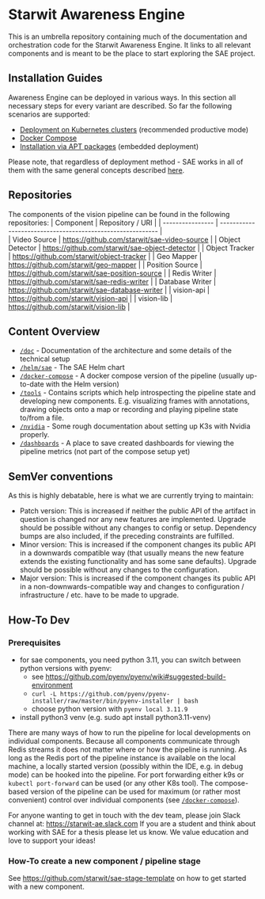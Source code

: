 # Starwit Awareness Engine
This is an umbrella repository containing much of the documentation and orchestration code for the Starwit Awareness Engine.
It links to all relevant components and is meant to be the place to start exploring the SAE project.

## Installation Guides
Awareness Engine can be deployed in various ways. In this section all necessary steps for every variant are described.
So far the following scenarios are supported:
* [Deployment on Kubernetes clusters](./doc/installation/Installation.md#installation-on-kubernetes-cluster) (recommended productive mode)
* [Docker Compose](docker-compose/README.md)
* [Installation via APT packages](doc/installation/Installation.md#aptdebian-package-installation) (embedded deployment)

Please note, that regardless of deployment method - SAE works in all of them with the same general concepts described [here](../README.md).

## Repositories
The components of the vision pipeline can be found in the following repositories:
| Component        | Repository / URI                                           |
| ---------------- | ---------------------------------------------------------- |  
| Video Source     | https://github.com/starwit/sae-video-source                |
| Object Detector  | https://github.com/starwit/sae-object-detector             |
| Object Tracker   | https://github.com/starwit/object-tracker                  |
| Geo Mapper       | https://github.com/starwit/geo-mapper                      |
| Position Source  | https://github.com/starwit/sae-position-source             |
| Redis Writer     | https://github.com/starwit/sae-redis-writer                |
| Database Writer  | https://github.com/starwit/sae-database-writer             |
| vision-api       | https://github.com/starwit/vision-api                      |
| vision-lib       | https://github.com/starwit/vision-lib                      |

## Content Overview
- [`/doc`](doc/README.md) - Documentation of the architecture and some details of the technical setup
- [`/helm/sae`](helm/sae) - The SAE Helm chart
- [`/docker-compose`](docker-compose/README.md) - A docker compose version of the pipeline (usually up-to-date with the Helm version)
- [`/tools`](tools/README.md) - Contains scripts which help introspecting the pipeline state and developing new components. E.g. visualizing frames with annotations, drawing objects onto a map or recording and playing pipeline state to/from a file.
- [`/nvidia`](nvidia/notes.md) - Some rough documentation about setting up K3s with Nvidia properly.
- [`/dashboards`](dashboards/) - A place to save created dashboards for viewing the pipeline metrics (not part of the compose setup yet)

## SemVer conventions
As this is highly debatable, here is what we are currently trying to maintain:
- Patch version: This is increased if neither the public API of the artifact in question is changed nor any new features are implemented. Upgrade should be possible without any changes to config or setup. Dependency bumps are also included, if the preceding constraints are fulfilled.
- Minor version: This is increased if the component changes its public API in a downwards compatible way (that usually means the new feature extends the existing functionality and has some sane defaults). Upgrade should be possible without any changes to the configuration.
- Major version: This is increased if the component changes its public API in a non-downwards-compatible way and changes to configuration / infrastructure / etc. have to be made to upgrade.

## How-To Dev

### Prerequisites

* for sae components, you need python 3.11, you can switch between python versions with pyenv:
    * see https://github.com/pyenv/pyenv/wiki#suggested-build-environment
    * `curl -L https://github.com/pyenv/pyenv-installer/raw/master/bin/pyenv-installer | bash`
    * choose python version with `pyenv local 3.11.9`
* install python3 venv (e.g. sudo apt install python3.11-venv)

There are many ways of how to run the pipeline for local developments on individual components.
Because all components communicate through Redis streams it does not matter where or how the pipeline is running.
As long as the Redis port of the pipeline instance is available on the local machine, a locally started version
(possibly within the IDE, e.g. in debug mode) can be hooked into the pipeline.
For port forwarding either k9s or `kubectl port-forward` can be used (or any other K8s tool).
The compose-based version of the pipeline can be used for maximum (or rather most convenient) 
control over individual components (see [`/docker-compose`](docker-compose/README.md)).

For anyone wanting to get in touch with the dev team, please join Slack channel at: https://starwit-ae.slack.com 
If you are a student and think about working with SAE for a thesis please let us know. We value education and love to support your ideas!

### How-To create a new component / pipeline stage
See https://github.com/starwit/sae-stage-template on how to get started with a new component.
